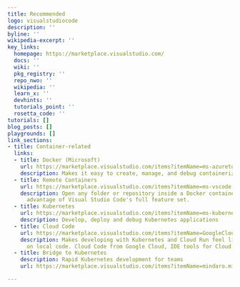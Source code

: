 ```yaml
---
title: Recommended
logo: visualstudiocode
description: ''
byline: ''
wikipedia-excerpt: ''
key_links:
  homepage: https://marketplace.visualstudio.com/
  docs: ''
  wiki: ''
  pkg_registry: ''
  repo_nwo: ''
  wikipedia: ''
  learn_x: ''
  devhints: ''
  tutorials_point: ''
  rosetta_code: ''
tutorials: []
blog_posts: []
playgrounds: []
link_sections:
- title: Container-related
  links:
  - title: Docker (Microsoft)
    url: https://marketplace.visualstudio.com/items?itemName=ms-azuretools.vscode-docker
    description: Makes it easy to create, manage, and debug containerized applications.
  - title: Remote Containers
    url: https://marketplace.visualstudio.com/items?itemName=ms-vscode-remote.remote-containers
    description: Open any folder or repository inside a Docker container and take
      advantage of Visual Studio Code's full feature set.
  - title: Kubernetes
    url: https://marketplace.visualstudio.com/items?itemName=ms-kubernetes-tools.vscode-kubernetes-tools
    description: Develop, deploy and debug Kubernetes applications
  - title: Cloud Code
    url: https://marketplace.visualstudio.com/items?itemName=GoogleCloudTools.cloudcode
    description: Makes developing with Kubernetes and Cloud Run feel like working
      on local code. Cloud Code from Google Cloud, IDE tools for Cloud Native development.
  - title: Bridge to Kubernetes
    description: Rapid Kubernetes development for teams
    url: https://marketplace.visualstudio.com/items?itemName=mindaro.mindaro

---
```

